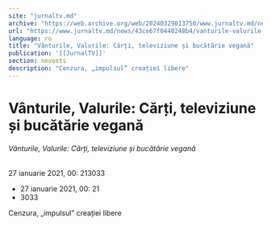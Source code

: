 ```yaml
---
site: "jurnaltv.md"
archive: "https://web.archive.org/web/20240329013750/www.jurnaltv.md/news/43ce67f0448248b4/vanturile-valurile-carti-televiziune-si-bucatarie-vegana.html?fbclid=IwAR1y9RmRl7xId5TB-hpMHgwnuCoeaFCz1qYmQJHRHH-k6zrdkC49vVq2z8A"
url: "https://www.jurnaltv.md/news/43ce67f0448248b4/vanturile-valurile-carti-televiziune-si-bucatarie-vegana.html"
language: ro
title: "Vânturile, Valurile: Cărți, televiziune și bucătărie vegană"
publication: '[[JurnalTV]]'
section: novosti
description: "Cenzura, „impulsul” creației libere"
---
```


# Vânturile, Valurile: Cărți, televiziune și bucătărie vegană

###### Vânturile, Valurile: Cărți, televiziune și bucătărie vegană

27 ianuarie 2021, 00: 213033

- 27 ianuarie 2021, 00: 21
- 3033

Cenzura, „impulsul” creației libere